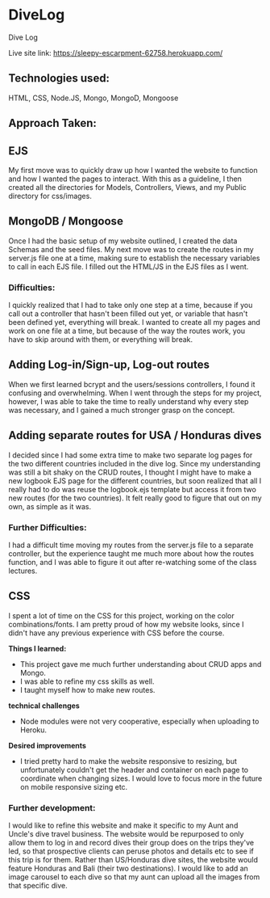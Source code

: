 # DiveLog
Dive Log


Live site link: https://sleepy-escarpment-62758.herokuapp.com/


## Technologies used:
  HTML, CSS, Node.JS, Mongo, MongoD, Mongoose

## Approach Taken:

## EJS
My first move was to quickly draw up how I wanted the website to function and how I wanted the pages to interact. With this as a guideline, I then created all the directories for Models, Controllers, Views, and my Public directory for css/images.

## MongoDB / Mongoose
Once I had the basic setup of my website outlined, I created the data Schemas and the seed files. My next move was to create the routes in my server.js file one at a time, making sure to establish the necessary variables to call in each EJS file. I filled out the HTML/JS in the EJS files as I went.

### Difficulties:
I quickly realized that I had to take only one step at a time, because if you call out a controller that hasn't been filled out yet, or variable that hasn't been defined yet, everything will break. I wanted to create all my pages and work on one file at a time, but because of the way the routes work, you have to skip around with them, or everything will break.

## Adding Log-in/Sign-up, Log-out routes
When we first learned bcrypt and the users/sessions controllers, I found it confusing and overwhelming. When I went through the steps for my project, however, I was able to take the time to really understand why every step was necessary, and I gained a much stronger grasp on the concept.

## Adding separate routes for USA / Honduras dives
I decided since I had some extra time to make two separate log pages for the two different countries included in the dive log. Since my understanding was still a bit shaky on the CRUD routes, I thought I might have to make a new logbook EJS page for the different countries, but soon realized that all I really had to do was reuse the logbook.ejs template but access it from two new routes (for the two countries). It felt really good to figure that out on my own, as simple as it was.

### Further Difficulties:
I had a difficult time moving my routes from the server.js file to a separate controller, but the experience taught me much more about how the routes function, and I was able to figure it out after re-watching some of the class lectures.

## CSS
I spent a lot of time on the CSS for this project, working on the color combinations/fonts. I am pretty proud of how my website looks, since I didn't have any previous experience with CSS before the course.

**Things I learned:**
- This project gave me much further understanding about CRUD apps and Mongo.
- I was able to refine my css skills as well.
- I taught myself how to make new routes.

**technical challenges**
- Node modules were not very cooperative, especially when uploading to Heroku.

**Desired improvements**
- I tried pretty hard to make the website responsive to resizing, but unfortunately couldn't get the header and container on each page to coordinate when changing sizes. I would love to focus more in the future on mobile responsive sizing etc.


### Further development:
I would like to refine this website and make it specific to my Aunt and Uncle's dive travel business. The website would be repurposed to only allow them to log in and record dives their group does on the trips they've led, so that prospective clients can peruse photos and details etc to see if this trip is for them. Rather than US/Honduras dive sites, the website would feature Honduras and Bali (their two destinations). I would like to add an image carousel to each dive so that my aunt can upload all the images from that specific dive.
